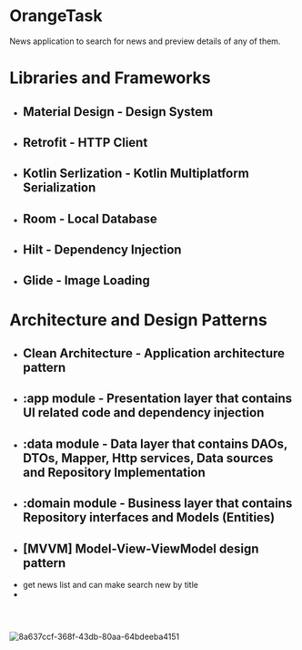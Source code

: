 # OrangeTask
News application to search for news and preview details of any of them.

# Libraries and Frameworks
- ## Material Design - Design System
* ## Retrofit - HTTP Client
+ ## Kotlin Serlization - Kotlin Multiplatform Serialization
- ## Room - Local Database
- ## Hilt - Dependency Injection
- ## Glide - Image Loading

# Architecture and Design Patterns
- ## Clean Architecture - Application architecture pattern
* ## :app module - Presentation layer that contains UI related code and dependency injection
+ ## :data module - Data layer that contains DAOs, DTOs, Mapper, Http services, Data sources and Repository Implementation
+ ## :domain module - Business layer that contains Repository interfaces and Models (Entities)
+ ## [MVVM] Model-View-ViewModel design pattern

* get news list and can make search new by title
* <div style="width:60px ; height:60px">
![8a637ccf-368f-43db-80aa-64bdeeba4151](https://github.com/mohamedsafwatnassar/OrangeTask/assets/55391701/5f4f4f74-47ea-4261-99cb-83ea83cab001)
<div>



